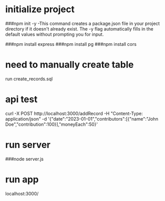 # initialize project
###npm init -y
-This command creates a package.json file in your project directory if it doesn't already exist. The -y flag automatically fills in the default values without prompting you for input.

###npm install express
###npm install pg
###npm install cors

# need to manually create table
run create_records.sql

# api test
curl -X POST http://localhost:3000/addRecord -H "Content-Type: application/json" -d '{"date":"2023-01-01","contributors":[{"name":"John Doe","contribution":100}],"moneyEach":50}' 

# run server
###node server.js

# run app
localhost:3000/
